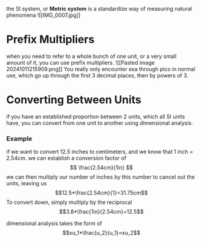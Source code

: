 the SI system, or **Metric system** is a standardize way of measuring natural phenomena
![[IMG_0007.jpg]]
# Prefix Multipliers
when you need to refer to a whole bunch of one unit, or a very small amount of it, you can use prefix multipliers. 
![[Pasted image 20241011215909.png]]
You really only encounter exa through pico in normal use, which go up through the first 3 decimal places, then by powers of 3.

# Converting Between Units
if you have an established proportion between 2 units, which all SI units have, you can convert from one unit to another using dimensional analysis. 

### Example
 if we want to convert 12.5 inches to centimeters, and we know that 1 inch = 2.54cm. we can establish a conversion factor of
$$
\frac{2.54cm}{1in}
$$
we can then multiply our number of inches by this number to cancel out the units, leaving us
$$12.5*\frac{2.54cm}{1}=31.75cm$$
To convert down, simply multiply by the reciprocal
$$3.8*\frac{1in}{2.54cm}=12.5$$

dimensional analysis takes the form of $$xu_1*\frac{u_2}{u_1}=xu_2$$
